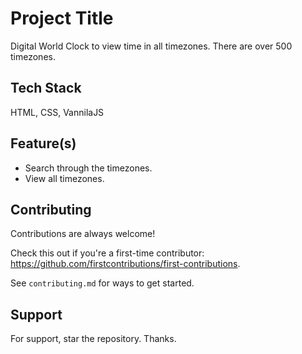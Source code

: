 
# Project Title

Digital World Clock to view time in all timezones. There are over 500 timezones.





## Tech Stack

HTML, CSS, VannilaJS




## Feature(s)

- Search through the timezones.
- View all timezones.
## Contributing

Contributions are always welcome!

Check this out if you're a first-time contributor: https://github.com/firstcontributions/first-contributions.

See `contributing.md` for ways to get started.

## Support

For support, star the repository. Thanks.



